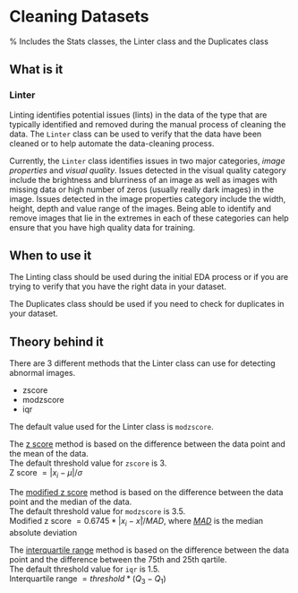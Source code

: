 # Cleaning Datasets
% Includes the Stats classes, the Linter class and the Duplicates class

## What is it
### Linter

Linting identifies potential issues (lints) in the data of the type that are typically
identified and removed during the manual process of cleaning the data.
The `Linter` class can be used to verify that the data have been cleaned or to help automate the data-cleaning process.

Currently, the `Linter` class identifies issues in two major categories, _image properties_ and _visual quality_.
Issues detected in the visual quality category include the brightness and blurriness of an image
as well as images with missing data or high number of zeros (usually really dark images) in the image.
Issues detected in the image properties category include the width, height, depth and value range of the images.
Being able to identify and remove images that lie in the extremes in each of these categories
can help ensure that you have high quality data for training.

## When to use it

The Linting class should be used during the initial EDA process or if you are trying to verify that you have the right data in your dataset.

The Duplicates class should be used if you need to check for duplicates in your dataset.

## Theory behind it

There are 3 different methods that the Linter class can use for detecting abnormal images.

- zscore
- modzscore
- iqr

The default value used for the Linter class is `modzscore`.

The [z score](https://en.wikipedia.org/wiki/Standard_score) method is based on the difference between the data point and the mean of the data.  
The default threshold value for `zscore` is 3.  
Z score $= |x_i - \mu| / \sigma$

The [modified z score](https://www.statology.org/modified-z-score/) method is based on the difference between the data point and the median of the data.  
The default threshold value for `modzscore` is 3.5.  
Modified z score $= 0.6745 * |x_i - x̃| / MAD$, where [$MAD$](https://en.wikipedia.org/wiki/Median_absolute_deviation) is the median absolute deviation

The [interquartile range](https://en.wikipedia.org/wiki/Interquartile_range) method is based on the difference between the data point and the difference between the 75th and 25th qartile.  
The default threshold value for `iqr` is 1.5.  
Interquartile range $= threshold * (Q_3 - Q_1)$
